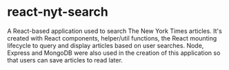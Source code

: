 # react-nyt-search
A React-based application used to search The New York Times articles.   It's created with React components, helper/util functions, the React mounting lifecycle to query and display articles based on user searches.  Node, Express and MongoDB were also used in the creation of this application so that users can save articles to read later.
